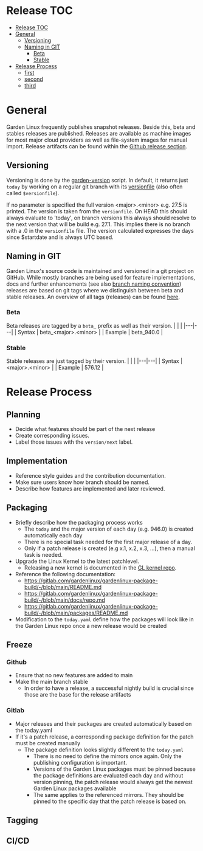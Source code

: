 # Release TOC
- [Release TOC](#release-toc)
- [General](#general)
  - [Versioning](#versioning)
  - [Naming in GIT](#naming-in-git)
    - [Beta](#beta)
    - [Stable](#stable)
- [Release Process](#release-process)
  - [first](#first)
  - [second](#second)
  - [third](#third)

# General
Garden Linux frequently publishes snapshot releases. Beside this, beta and stables releases are published. Releases are available as machine images for most major cloud providers as well as file-system images for manual import. Release artifacts can be found within the [Github release section](https://github.com/gardenlinux/gardenlinux/releases).

## Versioning
Versioning is done by the [garden-version](https://github.com/gardenlinux/gardenlinux/blob/main/bin/garden-version) script. In default, it returns just `today` by working on a regular git branch with its [versionfile](https://github.com/gardenlinux/gardenlinux/blob/main/VERSION) (also often called `$versionfile`).

If no parameter is specified the full version &#60;major&#62;.&#60;minor&#62; e.g. 27.5 is printed. The version is taken from the `versionfile`. On HEAD this should always evaluate to 'today', on branch versions this always should resolve to the next version that will be build e.g. 27.1. This implies there is no branch with a .0 in the `versionfile` file.
The version calculated expresses the days since $startdate and is always UTC based.

## Naming in GIT
Garden Linux's source code is maintained and versioned in a git project on GitHub. While mostly branches are being used for feature implementations, docs and further enhancements (see also [branch naming convention](https://github.com/gardenlinux/gardenlinux/blob/main/CONTRIBUTING.md#git-branch-naming-convention)) releases are based on git tags where we distinguish between beta and stable releases. An overview of all tags (releases) can be found [here](https://github.com/gardenlinux/gardenlinux/tags).

### Beta
Beta releases are tagged by a `beta_` prefix as well as their version.
|   |   |
|---|---|
| Syntax | beta_&#60;major&#62;.&#60;minor&#62; |
| Example | beta_940.0 |


### Stable
Stable releases are just tagged by their version.
|   |   |
|---|---|
| Syntax | &#60;major&#62;.&#60;minor&#62; |
| Example | 576.12 |

# Release Process
## Planning
* Decide what features should be part of the next release
* Create corresponding issues.
* Label those issues with the `version/next` label.
## Implementation
* Reference style guides and the contribution documentation.
* Make sure users know how branch should be named.
* Describe how features are implemented and later reviewed.
## Packaging
* Briefly describe how the packaging process works
  * The `today` and the major version of each day (e.g. 946.0) is created automatically each day
  * There is no special task needed for the first major release of a day.
  * Only if a patch release is created (e.g x.1, x.2, x.3, ...), then a manual task is needed.
* Upgrade the Linux Kernel to the latest patchlevel. 
  * Releasing a new kernel is documented in the [GL kernel repo](https://gitlab.com/gardenlinux/gardenlinux-package-linux-5.15).
* Reference the following documentation:
  * https://gitlab.com/gardenlinux/gardenlinux-package-build/-/blob/main/README.md
  * https://gitlab.com/gardenlinux/gardenlinux-package-build/-/blob/main/docs/repo.md
  * https://gitlab.com/gardenlinux/gardenlinux-package-build/-/blob/main/packages/README.md
* Modification to the `today.yaml` define how the packages will look like in the Garden Linux repo once a new release would be created
## Freeze
### Github
* Ensure that no new features are added to main
* Make the main branch stable
  * In order to have a release, a successful nightly build is crucial since those are the base for the release artifacts
### Gitlab
* Major releases and their packages are created automatically based on the today.yaml
* If it's a patch release, a corresponding package definition for the patch must be created manually
  * The package definition looks slightly different to the `today.yaml`
    * There is no need to define the mirrors once again. Only the publishing configuration is important.
    * Versions of the Garden Linux packages must be pinned because the package definitions are evaluated each day 
      and without version pinning, the patch release would always get the newest Garden Linux packages available
    * The same applies to the referenced mirrors. They should be pinned to the specific day that the patch release is based on.
## Tagging

## CI/CD
